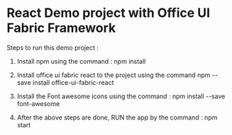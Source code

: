 # React Demo project with Office UI Fabric Framework

Steps to run this demo project :

1) Install npm using the command :
    npm install

2) Install office ui fabric react to the project using the command
    npm --save install office-ui-fabric-react

3) Install the Font awesome icons using the command :
    npm install --save font-awesome

4) After the above steps are done, 
  RUN the app by the command :
    npm start
